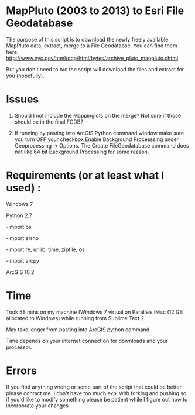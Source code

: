 MapPluto (2003 to 2013) to Esri File Geodatabase
================

The purpose of this script is to download the newly freely available MapPluto data, extract, merge to a File Geodatabse.
You can find them here: http://www.nyc.gov/html/dcp/html/bytes/archive_pluto_mappluto.shtml

But you don't need to b/c the script will download the files and extract for you (hopefully). 

Issues
======

1) Should I not include the Mappinglots on the merge? Not sure if those should be in the final FGDB? 

2) If running by pasting into ArcGIS Python command window make sure you turn OFF your checkbox Enable Background Processsing under Geoprocessing -> Options. The Create FileGeodatabase command does not like 64 bit Background Processing for some reason. 

Requirements (or at least what I used) :
=============

Windows 7

Python 2.7

-import os

-import errno

-import re, urllib, time, zipfile, os

-import arcpy

ArcGIS 10.2

Time
====
Took 58 mins on my machine (Windows 7 virtual on Parallels iMac (12 GB allocated to Windows) while running from Sublime Text 2. 

May take longer from pasting into ArcGIS python command. 

Time depends on your internet connection for downloads and your processor. 

Errors
=======
If you find anything wrong or some part of the script that could be better please contact me. I don't have too much exp. with forking and pushing so if you'd like to modify something please be patient while I figure out how to incorporate your changes
